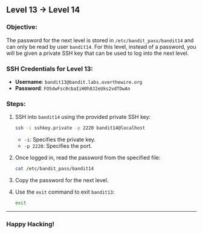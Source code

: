 ## Level 13 → Level 14

### Objective:
The password for the next level is stored in `/etc/bandit_pass/bandit14` and can only be read by user `bandit14`. For this level, instead of a password, you will be given a private SSH key that can be used to log into the next level.

### SSH Credentials for Level 13:
- **Username**: `bandit13@bandit.labs.overthewire.org`
- **Password**: `FO5dwFsc0cbaIiH0h8J2eUks2vdTDwAn`

### Steps:

1. SSH into `bandit14` using the provided private SSH key:
    ```bash
    ssh -i sshkey.private -p 2220 bandit14@localhost
    ```
   - `-i`: Specifies the private key.
   - `-p 2220`: Specifies the port.

2. Once logged in, read the password from the specified file:
    ```bash
    cat /etc/bandit_pass/bandit14
    ```

3. Copy the password for the next level.

4. Use the `exit` command to exit `bandit13`:
    ```bash
    exit
    ```

---

### Happy Hacking!
